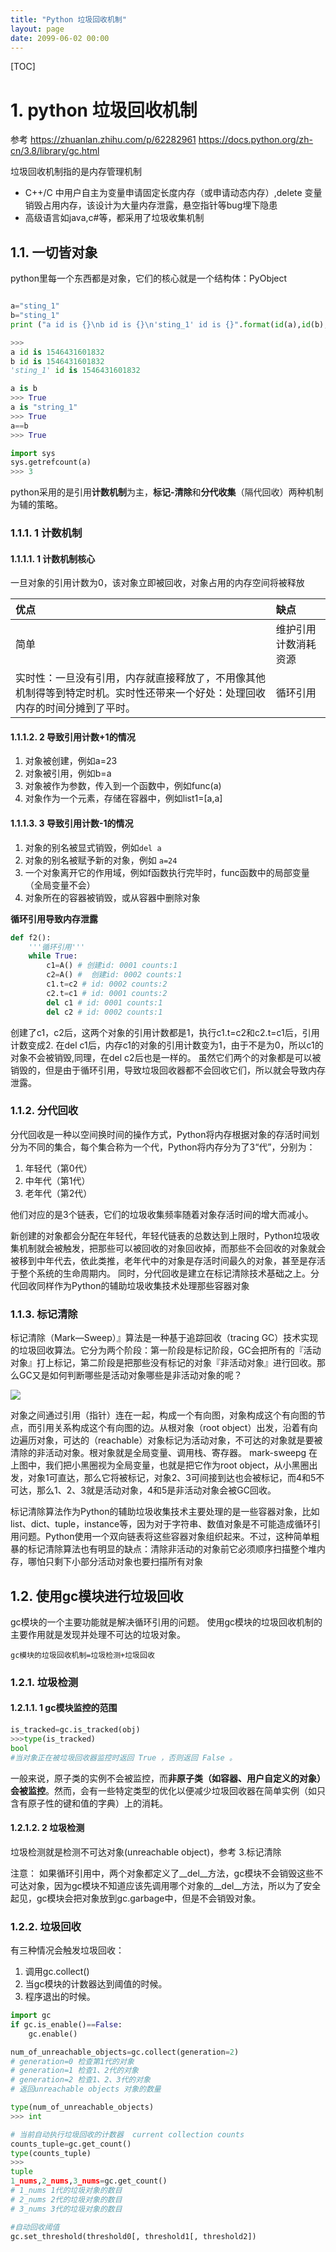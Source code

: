 ```yaml
---
title: "Python 垃圾回收机制"
layout: page
date: 2099-06-02 00:00
---
```

[TOC]
# 1. python 垃圾回收机制

参考 https://zhuanlan.zhihu.com/p/62282961
https://docs.python.org/zh-cn/3.8/library/gc.html

垃圾回收机制指的是内存管理机制
* C++/C 中用户自主为变量申请固定长度内存（或申请动态内存）,delete 变量销毁占用内存，该设计为大量内存泄露，悬空指针等bug埋下隐患
* 高级语言如java,c#等，都采用了垃圾收集机制

## 1.1. 一切皆对象
python里每一个东西都是对象，它们的核心就是一个结构体：PyObject
```python

a="sting_1"
b="sting_1"
print ("a id is {}\nb id is {}\n'sting_1' id is {}".format(id(a),id(b),id("sting_1")))

>>>
a id is 1546431601832
b id is 1546431601832
'sting_1' id is 1546431601832

a is b 
>>> True
a is "string_1"
>>> True
a==b
>>> True

import sys
sys.getrefcount(a)
>>> 3

```

python采用的是引用**计数机制**为主，**标记-清除**和**分代收集**（隔代回收）两种机制为辅的策略。

### 1.1.1. 1 计数机制

#### 1.1.1.1. 1 计数机制核心
一旦对象的引用计数为0，该对象立即被回收，对象占用的内存空间将被释放


| 优点                                                                                                                         | 缺点                 |
| :--------------------------------------------------------------------------------------------------------------------------- | :------------------- |
| 简单                                                                                                                         | 维护引用计数消耗资源 |
| 实时性：一旦没有引用，内存就直接释放了，不用像其他机制得等到特定时机。实时性还带来一个好处：处理回收内存的时间分摊到了平时。 | 循环引用             |

#### 1.1.1.2. 2 导致引用计数+1的情况
1. 对象被创建，例如a=23
2. 对象被引用，例如b=a
3. 对象被作为参数，传入到一个函数中，例如func(a)
4. 对象作为一个元素，存储在容器中，例如list1=[a,a]
#### 1.1.1.3. 3 导致引用计数-1的情况
1. 对象的别名被显式销毁，例如`del a`
2. 对象的别名被赋予新的对象，例如 `a=24`
3. 一个对象离开它的作用域，例如f函数执行完毕时，func函数中的局部变量（全局变量不会）
4. 对象所在的容器被销毁，或从容器中删除对象


**循环引用导致内存泄露**
```python
def f2():
    '''循环引用'''
    while True:
        c1=A() # 创建id: 0001 counts:1
        c2=A() #  创建id: 0002 counts:1
        c1.t=c2 # id: 0002 counts:2
        c2.t=c1 # id: 0001 counts:2
        del c1 # id: 0001 counts:1
        del c2 # id: 0002 counts:1
```
创建了c1，c2后，这两个对象的引用计数都是1，执行c1.t=c2和c2.t=c1后，引用计数变成2.
在del c1后，内存c1的对象的引用计数变为1，由于不是为0，所以c1的对象不会被销毁,同理，在del c2后也是一样的。
虽然它们两个的对象都是可以被销毁的，但是由于循环引用，导致垃圾回收器都不会回收它们，所以就会导致内存泄露。

### 1.1.2. 分代回收
分代回收是一种以空间换时间的操作方式，Python将内存根据对象的存活时间划分为不同的集合，每个集合称为一个代，Python将内存分为了3“代”，分别为：
1. 年轻代（第0代）
2. 中年代（第1代）
3. 老年代（第2代）

他们对应的是3个链表，它们的垃圾收集频率随着对象存活时间的增大而减小。

新创建的对象都会分配在年轻代，年轻代链表的总数达到上限时，Python垃圾收集机制就会被触发，把那些可以被回收的对象回收掉，而那些不会回收的对象就会被移到中年代去，依此类推，老年代中的对象是存活时间最久的对象，甚至是存活于整个系统的生命周期内。
同时，分代回收是建立在标记清除技术基础之上。分代回收同样作为Python的辅助垃圾收集技术处理那些容器对象
### 1.1.3. 标记清除

标记清除（Mark—Sweep）』算法是一种基于追踪回收（tracing GC）技术实现的垃圾回收算法。它分为两个阶段：第一阶段是标记阶段，GC会把所有的『活动对象』打上标记，第二阶段是把那些没有标记的对象『非活动对象』进行回收。那么GC又是如何判断哪些是活动对象哪些是非活动对象的呢？


<img src=https://pic1.zhimg.com/80/v2-543bb871b0eb79e4b6b9186ac1588e34_hd.jpg>

对象之间通过引用（指针）连在一起，构成一个有向图，对象构成这个有向图的节点，而引用关系构成这个有向图的边。从根对象（root object）出发，沿着有向边遍历对象，可达的（reachable）对象标记为活动对象，不可达的对象就是要被清除的非活动对象。根对象就是全局变量、调用栈、寄存器。 mark-sweepg 在上图中，我们把小黑圈视为全局变量，也就是把它作为root object，从小黑圈出发，对象1可直达，那么它将被标记，对象2、3可间接到达也会被标记，而4和5不可达，那么1、2、3就是活动对象，4和5是非活动对象会被GC回收。

标记清除算法作为Python的辅助垃圾收集技术主要处理的是一些容器对象，比如list、dict、tuple，instance等，因为对于字符串、数值对象是不可能造成循环引用问题。Python使用一个双向链表将这些容器对象组织起来。不过，这种简单粗暴的标记清除算法也有明显的缺点：清除非活动的对象前它必须顺序扫描整个堆内存，哪怕只剩下小部分活动对象也要扫描所有对象

## 1.2. 使用gc模块进行垃圾回收

gc模块的一个主要功能就是解决循环引用的问题。
使用gc模块的垃圾回收机制的主要作用就是发现并处理不可达的垃圾对象。
```
gc模块的垃圾回收机制=垃圾检测+垃圾回收
```
### 1.2.1. 垃圾检测
#### 1.2.1.1. 1 gc模块监控的范围
```python
is_tracked=gc.is_tracked(obj)
>>>type(is_tracked)
bool
#当对象正在被垃圾回收器监控时返回 True ，否则返回 False 。
```
一般来说，原子类的实例不会被监控，而**非原子类（如容器、用户自定义的对象）会被监控**。然而，会有一些特定类型的优化以便减少垃圾回收器在简单实例（如只含有原子性的键和值的字典）上的消耗。

#### 1.2.1.2. 2 垃圾检测
垃圾检测就是检测不可达对象(unreachable object)，参考 3.标记清除


注意：
如果循环引用中，两个对象都定义了__del__方法，gc模块不会销毁这些不可达对象，因为gc模块不知道应该先调用哪个对象的__del__方法，所以为了安全起见，gc模块会把对象放到gc.garbage中，但是不会销毁对象。


### 1.2.2. 垃圾回收

有三种情况会触发垃圾回收：

1. 调用gc.collect()
2. 当gc模块的计数器达到阈值的时候。
3. 程序退出的时候。


```python
import gc
if gc.is_enable()==False:
    gc.enable()

num_of_unreachable_objects=gc.collect(generation=2)
# generation=0 检查第1代的对象
# generation=1 检查1、2代的对象
# generation=2 检查1、2、3代的对象
# 返回unreachable objects 对象的数量

type(num_of_unreachable_objects) 
>>> int 

# 当前自动执行垃圾回收的计数器  current collection counts 
counts_tuple=gc.get_count()
type(counts_tuple)
>>>
tuple 
1_nums,2_nums,3_nums=gc.get_count()
# 1_nums 1代的垃圾对象的数目
# 2_nums 2代的垃圾对象的数目
# 3_nums 3代的垃圾对象的数目

#自动回收阈值
gc.set_threshold(threshold0[, threshold1[, threshold2])
```
